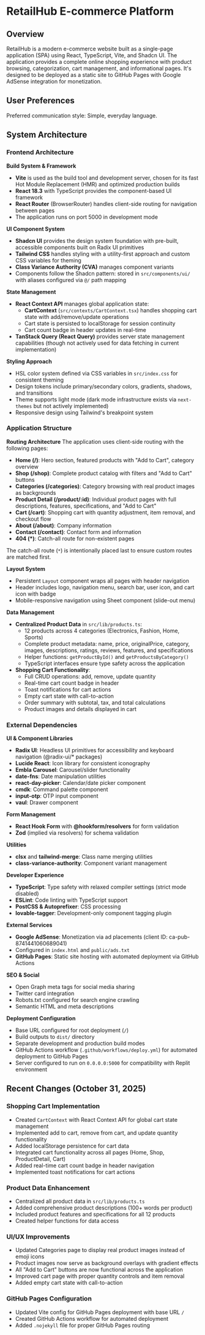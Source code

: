 # RetailHub E-commerce Platform

## Overview

RetailHub is a modern e-commerce website built as a single-page application (SPA) using React, TypeScript, Vite, and Shadcn UI. The application provides a complete online shopping experience with product browsing, categorization, cart management, and informational pages. It's designed to be deployed as a static site to GitHub Pages with Google AdSense integration for monetization.

## User Preferences

Preferred communication style: Simple, everyday language.

## System Architecture

### Frontend Architecture

**Build System & Framework**
- **Vite** is used as the build tool and development server, chosen for its fast Hot Module Replacement (HMR) and optimized production builds
- **React 18.3** with TypeScript provides the component-based UI framework
- **React Router** (BrowserRouter) handles client-side routing for navigation between pages
- The application runs on port 5000 in development mode

**UI Component System**
- **Shadcn UI** provides the design system foundation with pre-built, accessible components built on Radix UI primitives
- **Tailwind CSS** handles styling with a utility-first approach and custom CSS variables for theming
- **Class Variance Authority (CVA)** manages component variants
- Components follow the Shadcn pattern: stored in `src/components/ui/` with aliases configured via `@/` path mapping

**State Management**
- **React Context API** manages global application state:
  - **CartContext** (`src/contexts/CartContext.tsx`) handles shopping cart state with add/remove/update operations
  - Cart state is persisted to localStorage for session continuity
  - Cart count badge in header updates in real-time
- **TanStack Query (React Query)** provides server state management capabilities (though not actively used for data fetching in current implementation)

**Styling Approach**
- HSL color system defined via CSS variables in `src/index.css` for consistent theming
- Design tokens include primary/secondary colors, gradients, shadows, and transitions
- Theme supports light mode (dark mode infrastructure exists via `next-themes` but not actively implemented)
- Responsive design using Tailwind's breakpoint system

### Application Structure

**Routing Architecture**
The application uses client-side routing with the following pages:
- **Home (/)**: Hero section, featured products with "Add to Cart", category overview
- **Shop (/shop)**: Complete product catalog with filters and "Add to Cart" buttons
- **Categories (/categories)**: Category browsing with real product images as backgrounds
- **Product Detail (/product/:id)**: Individual product pages with full descriptions, features, specifications, and "Add to Cart"
- **Cart (/cart)**: Shopping cart with quantity adjustment, item removal, and checkout flow
- **About (/about)**: Company information
- **Contact (/contact)**: Contact form and information
- **404 (*)**: Catch-all route for non-existent pages

The catch-all route (`*`) is intentionally placed last to ensure custom routes are matched first.

**Layout System**
- Persistent `Layout` component wraps all pages with header navigation
- Header includes logo, navigation menu, search bar, user icon, and cart icon with badge
- Mobile-responsive navigation using Sheet component (slide-out menu)

**Data Management**
- **Centralized Product Data** in `src/lib/products.ts`:
  - 12 products across 4 categories (Electronics, Fashion, Home, Sports)
  - Complete product metadata: name, price, originalPrice, category, images, descriptions, ratings, reviews, features, and specifications
  - Helper functions: `getProductById()` and `getProductsByCategory()`
  - TypeScript interfaces ensure type safety across the application
- **Shopping Cart Functionality**:
  - Full CRUD operations: add, remove, update quantity
  - Real-time cart count badge in header
  - Toast notifications for cart actions
  - Empty cart state with call-to-action
  - Order summary with subtotal, tax, and total calculations
  - Product images and details displayed in cart

### External Dependencies

**UI & Component Libraries**
- **Radix UI**: Headless UI primitives for accessibility and keyboard navigation (@radix-ui/* packages)
- **Lucide React**: Icon library for consistent iconography
- **Embla Carousel**: Carousel/slider functionality
- **date-fns**: Date manipulation utilities
- **react-day-picker**: Calendar/date picker component
- **cmdk**: Command palette component
- **input-otp**: OTP input component
- **vaul**: Drawer component

**Form Management**
- **React Hook Form** with **@hookform/resolvers** for form validation
- **Zod** (implied via resolvers) for schema validation

**Utilities**
- **clsx** and **tailwind-merge**: Class name merging utilities
- **class-variance-authority**: Component variant management

**Developer Experience**
- **TypeScript**: Type safety with relaxed compiler settings (strict mode disabled)
- **ESLint**: Code linting with TypeScript support
- **PostCSS & Autoprefixer**: CSS processing
- **lovable-tagger**: Development-only component tagging plugin

**External Services**
- **Google AdSense**: Monetization via ad placements (client ID: ca-pub-8741441060689041)
- Configured in `index.html` and `public/ads.txt`
- **GitHub Pages**: Static site hosting with automated deployment via GitHub Actions

**SEO & Social**
- Open Graph meta tags for social media sharing
- Twitter card integration
- Robots.txt configured for search engine crawling
- Semantic HTML and meta descriptions

**Deployment Configuration**
- Base URL configured for root deployment (`/`)
- Build outputs to `dist/` directory
- Separate development and production build modes
- GitHub Actions workflow (`.github/workflows/deploy.yml`) for automated deployment to GitHub Pages
- Server configured to run on `0.0.0.0:5000` for compatibility with Replit environment

## Recent Changes (October 31, 2025)

### Shopping Cart Implementation
- Created `CartContext` with React Context API for global cart state management
- Implemented add to cart, remove from cart, and update quantity functionality
- Added localStorage persistence for cart data
- Integrated cart functionality across all pages (Home, Shop, ProductDetail, Cart)
- Added real-time cart count badge in header navigation
- Implemented toast notifications for cart actions

### Product Data Enhancement
- Centralized all product data in `src/lib/products.ts`
- Added comprehensive product descriptions (100+ words per product)
- Included product features and specifications for all 12 products
- Created helper functions for data access

### UI/UX Improvements
- Updated Categories page to display real product images instead of emoji icons
- Product images now serve as background overlays with gradient effects
- All "Add to Cart" buttons are now functional across the application
- Improved cart page with proper quantity controls and item removal
- Added empty cart state with call-to-action

### GitHub Pages Configuration
- Updated Vite config for GitHub Pages deployment with base URL `/`
- Created GitHub Actions workflow for automated deployment
- Added `.nojekyll` file for proper GitHub Pages routing